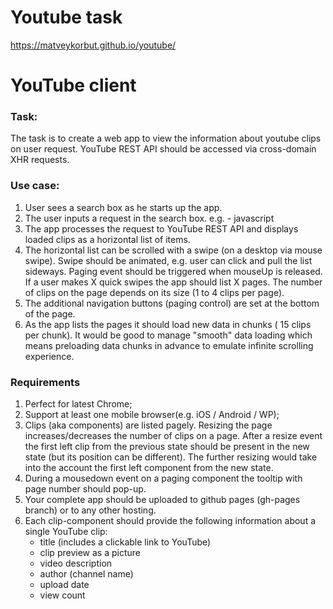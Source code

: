 # Youtube task
https://matveykorbut.github.io/youtube/

# YouTube client

### Task:
The task is to create a web app to view the information about youtube clips on user request.
YouTube REST API should be accessed via cross-domain XHR requests.

### Use case:
1. User sees a search box as he starts up the app.
2. The user inputs a request in the search box. e.g. - javascript  
3. The app processes the request to YouTube REST API and displays loaded clips as a horizontal list of items.
4. The horizontal list can be scrolled with a swipe (on a desktop via mouse swipe). Swipe should be animated, e.g. user can click and pull the list sideways. Paging event should be triggered when mouseUp is released. If a user makes X quick swipes the app should list X pages. The number of clips on the page depends on its size (1 to 4 clips per page).      
5. The additional navigation buttons (paging control) are set at the bottom of the page.  
6. As the app lists the pages it should load new data in chunks ( 15 clips per chunk). It would be good to manage "smooth" data loading which means preloading data chunks in advance to emulate infinite scrolling experience.

### Requirements
1. Perfect for latest Chrome;
2. Support at least one mobile browser(e.g. iOS / Android / WP);
3. Clips (aka components) are listed pagely. Resizing the page increases/decreases the number of clips on a page. After a resize event the first left clip from the previous state should be present in the new state (but its position can be different). The further resizing would take into the account the first left component from the new state.
4. During a mousedown event on a paging component the tooltip with page number should pop-up.
5. Your complete app should be uploaded to github pages (gh-pages branch) or to any other hosting.
6. Each clip-component should provide the following information about a single YouTube clip:
    - title (includes a clickable link to YouTube)
    - clip preview as a picture
    - video description
    - author (channel name)
    - upload date
    - view count
